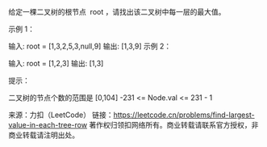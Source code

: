 给定一棵二叉树的根节点  root ，请找出该二叉树中每一层的最大值。



示例 1：

输入: root = [1,3,2,5,3,null,9]
输出: [1,3,9]
示例 2：

输入: root = [1,2,3]
输出: [1,3]



提示：

二叉树的节点个数的范围是 [0,104]
-231 <= Node.val <= 231 - 1

来源：力扣（LeetCode）
链接：https://leetcode.cn/problems/find-largest-value-in-each-tree-row
著作权归领扣网络所有。商业转载请联系官方授权，非商业转载请注明出处。

